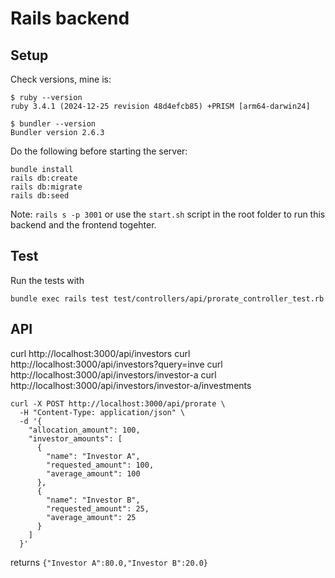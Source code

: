# Rails backend

## Setup

Check versions, mine is:

```
$ ruby --version
ruby 3.4.1 (2024-12-25 revision 48d4efcb85) +PRISM [arm64-darwin24]

$ bundler --version
Bundler version 2.6.3
```

Do the following before starting the server:

```
bundle install
rails db:create
rails db:migrate
rails db:seed
```

Note: `rails s -p 3001` or use the `start.sh` script in the root folder to run this backend and the frontend togehter.

## Test

Run the tests with

```
bundle exec rails test test/controllers/api/prorate_controller_test.rb
```

## API

curl http://localhost:3000/api/investors
curl http://localhost:3000/api/investors?query=inve
curl http://localhost:3000/api/investors/investor-a
curl http://localhost:3000/api/investors/investor-a/investments

```
curl -X POST http://localhost:3000/api/prorate \
  -H "Content-Type: application/json" \
  -d '{
    "allocation_amount": 100,
    "investor_amounts": [
      {
        "name": "Investor A",
        "requested_amount": 100,
        "average_amount": 100
      },
      {
        "name": "Investor B",
        "requested_amount": 25,
        "average_amount": 25
      }
    ]
  }'
```

returns `{"Investor A":80.0,"Investor B":20.0}`
